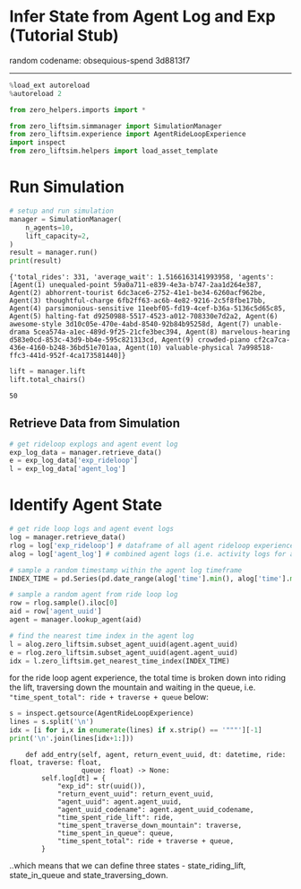# Infer State from Agent Log and Exp (Tutorial Stub)

random codename: obsequious-spend 3d8813f7

***


```python
%load_ext autoreload
%autoreload 2
```


```python
from zero_helpers.imports import * 
```


```python
from zero_liftsim.simmanager import SimulationManager
from zero_liftsim.experience import AgentRideLoopExperience
import inspect
from zero_liftsim.helpers import load_asset_template
```

# Run Simulation


```python
# setup and run simulation
manager = SimulationManager(
    n_agents=10,
    lift_capacity=2,
)
result = manager.run()
print(result)
```

    {'total_rides': 331, 'average_wait': 1.5166163141993958, 'agents': [Agent(1) unequaled-point 59a0a711-e839-4e3a-b747-2aa1d264e387, Agent(2) abhorrent-tourist 6dc3ace6-2752-41e1-be34-6260acf962be, Agent(3) thoughtful-charge 6fb2ff63-ac6b-4e82-9216-2c5f8fbe17bb, Agent(4) parsimonious-sensitive 11eebf05-fd19-4cef-b36a-5136c5d65c85, Agent(5) halting-fat d9250988-5517-4523-a012-708330e7d2a2, Agent(6) awesome-style 3d10c05e-470e-4abd-8540-92b84b95258d, Agent(7) unable-drama 5cea574a-a1ec-489d-9f25-21cfe3bec394, Agent(8) marvelous-hearing d583e0cd-853c-43d9-bb4e-595c821313cd, Agent(9) crowded-piano cf2ca7ca-436e-4160-b248-36bd51e701aa, Agent(10) valuable-physical 7a998518-ffc3-441d-952f-4ca173581440]}



```python
lift = manager.lift
lift.total_chairs()
```




    50



## Retrieve Data from Simulation


```python
# get rideloop explogs and agent event log
exp_log_data = manager.retrieve_data()
e = exp_log_data['exp_rideloop']
l = exp_log_data['agent_log']
```

# Identify Agent State


```python
# get ride loop logs and agent event logs
log = manager.retrieve_data()
rlog = log['exp_rideloop'] # dataframe of all agent rideloop experiences 
alog = log['agent_log'] # combined agent logs (i.e. activity logs for all agents)

# sample a random timestamp within the agent log timeframe
INDEX_TIME = pd.Series(pd.date_range(alog['time'].min(), alog['time'].max(), freq='1s')).sample().iloc[0]

# sample a random agent from ride loop log
row = rlog.sample().iloc[0]
aid = row['agent_uuid']
agent = manager.lookup_agent(aid)

# find the nearest time index in the agent log
l = alog.zero_liftsim.subset_agent_uuid(agent.agent_uuid)
e = rlog.zero_liftsim.subset_agent_uuid(agent.agent_uuid)
idx = l.zero_liftsim.get_nearest_time_index(INDEX_TIME)
```

for the ride loop agent experience, the total time is broken down into riding the lift, traversing down the mountain and waiting in the queue, i.e. `"time_spent_total": ride + traverse + queue` below: 


```python
s = inspect.getsource(AgentRideLoopExperience)
lines = s.split('\n')
idx = [i for i,x in enumerate(lines) if x.strip() == '"""'][-1]
print('\n'.join(lines[idx+1:]))
```

        def add_entry(self, agent, return_event_uuid, dt: datetime, ride: float, traverse: float, 
                      queue: float) -> None:
            self.log[dt] = {
                "exp_id": str(uuid()), 
                "return_event_uuid": return_event_uuid,
                "agent_uuid": agent.agent_uuid,
                "agent_uuid_codename": agent.agent_uuid_codename,
                "time_spent_ride_lift": ride,
                "time_spent_traverse_down_mountain": traverse,
                "time_spent_in_queue": queue,
                "time_spent_total": ride + traverse + queue,
            }
    


..which means that we can define three states - state_riding_lift, state_in_queue and state_traversing_down. 


```python

```


```python

```


```python

```


```python

```


```python

```
